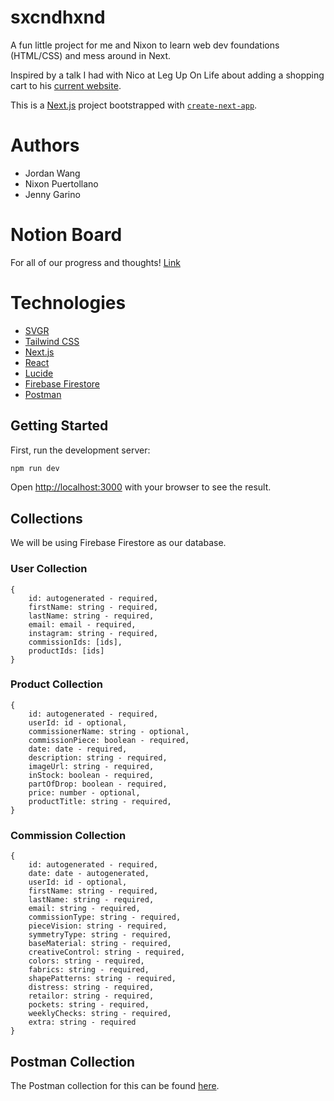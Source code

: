 # sxcndhxnd

A fun little project for me and Nixon to learn web dev foundations (HTML/CSS) and mess around in Next.

Inspired by a talk I had with Nico at Leg Up On Life about adding a shopping cart to his [current website](https://www.sxcndhxnd.com/).

This is a [Next.js](https://nextjs.org/) project bootstrapped with [`create-next-app`](https://github.com/vercel/next.js/tree/canary/packages/create-next-app).

# Authors
- Jordan Wang
- Nixon Puertollano
- Jenny Garino

# Notion Board
For all of our progress and thoughts! [Link](https://www.notion.so/sxcndhxnd-139ea1cbcfb18016b24bed3bea471278?pvs=4)

# Technologies

- [SVGR](https://github.com/gregberge/svgr)
- [Tailwind CSS](https://tailwindcss.com/)
- [Next.js](https://nextjs.org/)
- [React](https://docs.astro.build/en/guides/integrations-guide/react/)
- [Lucide](https://lucide.dev/)
- [Firebase Firestore](https://firebase.google.com/docs/firestore)
- [Postman](https://www.postman.com/)

## Getting Started

First, run the development server:

```bash
npm run dev
```

Open [http://localhost:3000](http://localhost:3000) with your browser to see the result.

## Collections

We will be using Firebase Firestore as our database.

### User Collection

```
{
    id: autogenerated - required,
    firstName: string - required,
    lastName: string - required,
    email: email - required,
    instagram: string - required,
    commissionIds: [ids],
    productIds: [ids]
}
```

### Product Collection
```
{
    id: autogenerated - required,
    userId: id - optional,
    commissionerName: string - optional,
    commissionPiece: boolean - required,
    date: date - required,
    description: string - required,
    imageUrl: string - required,
    inStock: boolean - required,
    partOfDrop: boolean - required,
    price: number - optional,
    productTitle: string - required,
}
```

### Commission Collection

```
{
    id: autogenerated - required,
    date: date - autogenerated,
    userId: id - optional,
    firstName: string - required,
    lastName: string - required,
    email: string - required,
    commissionType: string - required,
    pieceVision: string - required,
    symmetryType: string - required,
    baseMaterial: string - required,
    creativeControl: string - required,
    colors: string - required,
    fabrics: string - required,
    shapePatterns: string - required,
    distress: string - required,
    retailor: string - required,
    pockets: string - required,
    weeklyChecks: string - required,
    extra: string - required
}
```

## Postman Collection
The Postman collection for this can be found [here](https://wangshun-7257.postman.co/workspace/Wangshun-Workspace~c59e525d-2b21-413c-abc6-ba072b90e8b0/collection/21868533-4b12fbcf-9486-4523-b546-34a7fc3e4ad1?action=share&creator=21868533).